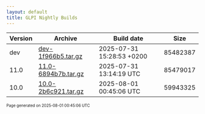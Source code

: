 ```yaml
---
layout: default
title: GLPI Nightly Builds
---
```


Version|Archive|Build date|Size
---|---|---|---
dev|[dev-1f966b5.tar.gz](dev-1f966b5.tar.gz)|2025-07-31 15:28:53 +0200|85482387
11.0|[11.0-6894b7b.tar.gz](11.0-6894b7b.tar.gz)|2025-07-31 13:14:19 UTC|85479017
10.0|[10.0-2b6c921.tar.gz](10.0-2b6c921.tar.gz)|2025-08-01 00:45:06 UTC|59943325

<font size="1">Page generated on 2025-08-01 00:45:06 UTC</font>
